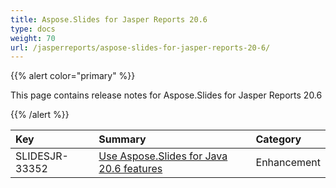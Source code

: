 ```yaml
---
title: Aspose.Slides for Jasper Reports 20.6
type: docs
weight: 70
url: /jasperreports/aspose-slides-for-jasper-reports-20-6/
---
```


{{% alert color="primary" %}} 

This page contains release notes for Aspose.Slides for Jasper Reports 20.6

{{% /alert %}} 

|**Key**|**Summary**|**Category**|
| :- | :- | :- |
|SLIDESJR-33352|[Use Aspose.Slides for Java 20.6 features](https://docs.aspose.com/display/slidesjava/Aspose.Slides+for+Java+20.6+Release+Notes)|Enhancement|


